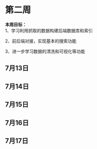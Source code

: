 # __第二周__
**本周目标：**  
1、学习利用抓取的数据构建后端数据库和索引

2、前后端对接，实现基本的搜索功能

3、进一步学习数据的清洗和可视化等功能
## 7月13日
## 7月14日
## 7月15日
## 7月16日
## 7月17日
